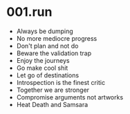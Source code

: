 001.run
=======

 * Always be dumping
 * No more mediocre progress
 * Don't plan and not do
 * Beware the validation trap
 * Enjoy the journeys
 * Go make cool shit
 * Let go of destinations
 * Introspection is the finest critic
 * Together we are stronger
 * Compromise arguments not artworks
 * Heat Death and Samsara